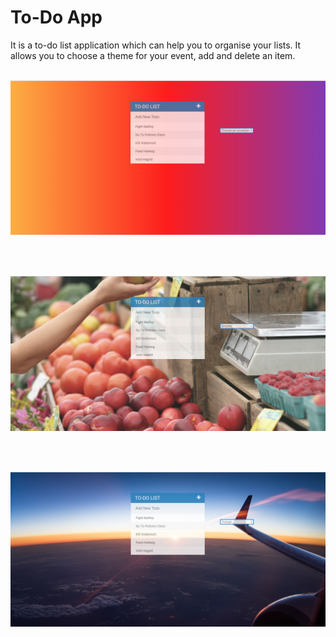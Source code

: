 <h1> To-Do App </h1>

It is a to-do list application which can help you to organise your lists. It allows you to choose a theme for your event, add and delete an item.
<br> </br>

<img src="capture1.png">

<br> </br>

<img src="capture2.png">

<br> </br>

<img src="capture3.png">